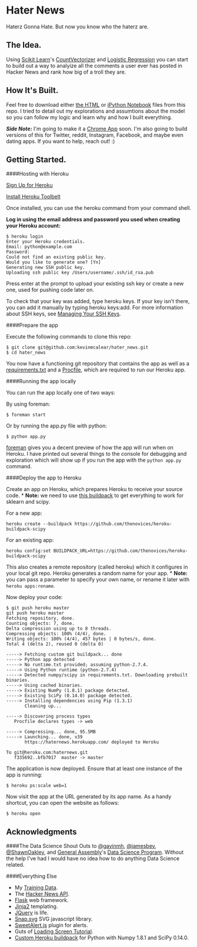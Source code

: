  
Hater News
==========

Haterz Gonna Hate. But now you know who the haterz are.

The Idea.
---------
Using [Scikit Learn](http://scikit-learn.org/stable/)'s [CountVectorizer](http://scikit-learn.org/stable/modules/generated/sklearn.feature_extraction.text.CountVectorizer.html) and [Logistic Regression](http://scikit-learn.org/stable/modules/generated/sklearn.linear_model.LogisticRegression.html) you can start to build out a way to analyize all the comments a user ever has posted in Hacker News and rank how big of a troll they are.


How It's Built.
---------

Feel free to download either [the HTML](https://github.com/kevinmcalear/hater_news/blob/master/haterz_classification.html) or [iPython Notebook](https://github.com/kevinmcalear/hater_news/blob/master/haterz_classification.ipynb) files from this repo. I tried to detail out my explorations and assumtions about the model so you can follow my logic and learn why and how I built everything.

***Side Note:*** I'm going to make it a [Chrome App](https://developer.chrome.com/extensions/getstarted) soon. I'm also going to build versions of this for Twitter, reddit, Instagram, Facebook, and maybe even dating apps. If you want to help, reach out! :)


Getting Started.
---------

####Hosting with Heroku

[Sign Up for Heroku](https://id.heroku.com/signup)

[Install Heroku Toolbelt](https://toolbelt.heroku.com/osx)

Once installed, you can use the heroku command from your command shell.

**Log in using the email address and password you used when creating your Heroku account:**

	$ heroku login
	Enter your Heroku credentials.
	Email: python@example.com
	Password:
	Could not find an existing public key.
	Would you like to generate one? [Yn]
	Generating new SSH public key.
	Uploading ssh public key /Users/username/.ssh/id_rsa.pub
	
Press enter at the prompt to upload your existing ssh key or create a new one, used for pushing code later on.

To check that your key was added, type heroku keys. If your key isn’t there, you can add it manually by typing heroku keys:add. For more information about SSH keys, see [Managing Your SSH Keys](https://devcenter.heroku.com/articles/keys).


####Prepare the app

Execute the following commands to clone this repo:

	$ git clone git@github.com:kevinmcalear/hater_news.git
	$ cd hater_news

You now have a functioning git repository that contains the app as well as a [requirements.txt](https://github.com/kevinmcalear/hater_news/blob/master/requirements.txt) and a [Procfile](https://github.com/kevinmcalear/hater_news/blob/master/Procfile), which are required to run our Heroku app.

####Running the app locally

You can run the app locally one of two ways:

By using foreman:

	$ foreman start

Or by running the app.py file with python:
	
	$ python app.py
	
[foreman](https://github.com/ddollar/foreman) gives you a decent preview of how the app will run when on Heroku. I have printed out several things to the console for debugging and exploration which will show up if you run the app with the `python app.py` command.



####Deploy the app to Heroku

Create an app on Heroku, which prepares Heroku to receive your source code. * **Note:** we need to use [this buildpack](https://github.com/thenovices/heroku-buildpack-scipy) to get everything to work for sklearn and scipy.

For a new app:

	heroku create --buildpack https://github.com/thenovices/heroku-buildpack-scipy

For an existing app:

	heroku config:set BUILDPACK_URL=https://github.com/thenovices/heroku-buildpack-scipy

This also creates a remote repository (called heroku) which it configures in your local git repo. Heroku generates a random name for your app.  * **Note:**  you can pass a parameter to specify your own name, or rename it later with `heroku apps:rename`.

Now deploy your code:

	$ git push heroku master
	git push heroku master
	Fetching repository, done.
	Counting objects: 7, done.
	Delta compression using up to 8 threads.
	Compressing objects: 100% (4/4), done.
	Writing objects: 100% (4/4), 457 bytes | 0 bytes/s, done.
	Total 4 (delta 2), reused 0 (delta 0)

	-----> Fetching custom git buildpack... done
	-----> Python app detected
	-----> No runtime.txt provided; assuming python-2.7.4.
	-----> Using Python runtime (python-2.7.4)
	-----> Detected numpy/scipy in requirements.txt. Downloading prebuilt binaries.
	-----> Using cached binaries.
	-----> Existing NumPy (1.8.1) package detected.
	-----> Existing SciPy (0.14.0) package detected.
	-----> Installing dependencies using Pip (1.3.1)
	       Cleaning up...

	-----> Discovering process types
       Procfile declares types -> web

	-----> Compressing... done, 95.5MB
	-----> Launching... done, v39
	       https://haternews.herokuapp.com/ deployed to Heroku

	To git@heroku.com:haternews.git
	   f335692..bfb7017  master -> master

The application is now deployed. Ensure that at least one instance of the app is running:

	$ heroku ps:scale web=1

Now visit the app at the URL generated by its app name. As a handy shortcut, you can open the website as follows:

	$ heroku open
	
Acknowledgments
---------------
####The Data Science
Shout Outs to [@gavinmh](https://github.com/gavinmh), [@jamesbev](https://github.com/jamesbev), [@ShawnOakley](https://github.com/ShawnOakley), and [General Assembly](https://generalassemb.ly/)'s [Data Science Program](https://generalassemb.ly/education/data-science). Without the help I've had I would have no idea how to do anything Data Science related.

####Everything Else
* My [Training Data](https://www.kaggle.com/c/detecting-insults-in-social-commentary/data).
* The [Hacker News API](https://github.com/HackerNews/API).
* [Flask](http://flask.pocoo.org/) web framework.
* [Jinja2](http://jinja.pocoo.org/docs/dev/) templating.
* [JQuery](http://jquery.com/) is life.
* [Snap.svg](http://snapsvg.io/) SVG javascript library.
* [SweetAlert.js](https://github.com/t4t5/sweetalert) plugin for alerts.
* Guts of [Loading Screen Tutorial](http://tympanus.net/codrops/2014/04/23/page-loading-effects/).
* [Custom Heroku buildpack](https://github.com/thenovices/heroku-buildpack-scipy) for Python with Numpy 1.8.1 and SciPy 0.14.0.